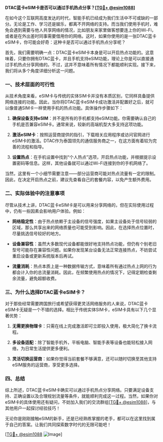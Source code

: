**DTAC蓝卡eSIM卡是否可以通过手机热点分享？[[TG💪+ @esim1088](https://t.me/s/esim1088)]**

在如今这个互联网高度发达的时代，智能手机已经成为我们生活中不可或缺的一部分。无论是工作、学习还是娱乐，都离不开网络的支持。而当我们使用手机时，难免会遇到需要与他人共享网络的情况，比如朋友来家里做客想要连上你的Wi-Fi，或者是在外出差时同事需要借用你的网络。这时，如果你使用的是一张DTAC蓝卡eSIM卡，你可能会好奇：这种卡是否可以通过手机热点分享呢？

首先，我们需要明确一点：DTAC蓝卡eSIM卡本身是可以开启热点功能的。这意味着，只要你拥有DTAC蓝卡，并且手机支持eSIM功能，理论上你是可以直接通过手机热点分享网络的。不过，这并不意味着所有情况下都能顺利实现。接下来，我们将从多个角度详细分析这一问题。

### **一、技术层面的可行性**
从技术角度来看，eSIM卡与传统的实体SIM卡并没有本质区别，它同样具备提供网络连接的功能。因此，当你将DTAC蓝卡eSIM卡成功激活并配置好之后，就可以像普通SIM卡一样使用手机的热点功能。具体操作步骤如下：

1. **确保设备支持eSIM**：并不是所有的手机都支持eSIM功能。你需要确认自己的手机是否兼容eSIM卡。通常来说，较新的高端机型大多支持这项功能。
   
2. **激活eSIM卡**：按照运营商提供的指引，下载相关应用程序或访问官网进行eSIM卡的激活。DTAC作为泰国领先的通信服务商之一，在这方面有着较为完善的流程和指导。

3. **设置热点**：在手机设置中找到“个人热点”选项，开启热点功能，并根据提示设置密码等信息。这样，其他设备就可以通过Wi-Fi连接到你的手机网络了。

当然，这里有一个小细节需要注意——部分运营商可能对热点流量有一定的限制。因此，在决定开启热点之前，建议先查看自己的套餐内容，以免产生额外费用。

### **二、实际体验中的注意事项**
尽管从技术上讲，DTAC蓝卡eSIM卡是可以用来分享网络的，但在实际使用过程中，仍有一些因素会影响用户体验。例如：

- **网络稳定性**：由于热点依赖于主设备的信号强度，如果主设备处于信号较弱的区域，那么共享出来的网络质量也可能受到影响。因此，在选择热点位置时，尽量挑选信号较好的地方。

- **设备兼容性**：虽然大多数现代设备都能很好地支持热点功能，但仍有个别老旧型号可能存在兼容性问题。如果你发现某台设备无法正常连接热点，不妨尝试重启设备或更新系统版本后再试。

- **流量消耗**：热点本质上是一种数据传输方式，意味着所有通过热点上网的行为都会计入你的总流量消耗。因此，在频繁使用热点的情况下，记得定期检查剩余流量，避免超额收费。

### **三、为什么选择DTAC蓝卡eSIM卡？**
对于那些经常需要跨国旅行或希望获得更灵活网络服务的人来说，DTAC蓝卡eSIM卡无疑是一个不错的选择。相比于传统实体SIM卡，eSIM卡具有以下几个显著优势：

1. **无需更换物理卡**：只需在线上完成激活即可立即投入使用，极大简化了换卡流程。
   
2. **多设备适配**：除了智能手机外，平板电脑、智能手表等设备也能轻松接入网络，为日常生活提供更多便利。

3. **灵活切换运营商**：如果你觉得当前套餐不够满意，还可以随时切换至其他支持eSIM服务的运营商，享受更多选择。

### **四、总结**
综上所述，DTAC蓝卡eSIM卡确实可以通过手机热点分享网络。只要满足设备支持、正确设置以及合理规划流量等条件，就能顺利完成这一过程。当然，如果你对eSIM卡的具体使用还有疑问，不妨加入我们的交流群组[[TG💪+ @esim1088](https://t.me/s/esim1088)]，与其他用户一起探讨经验技巧！

无论你是刚刚接触eSIM的新手，还是已经熟练掌握的老手，都可以在这里找到属于自己的答案。让我们共同探索数字时代的无限可能吧！

[[TG💪+ @esim1088](https://t.me/s/esim1088) ![Image](https://i.postimg.cc/4NQfJmqS/Snipaste-2025-05-13-00-14-12.png)]